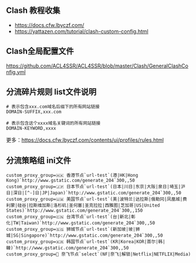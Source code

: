 ## Clash 教程收集
- https://docs.cfw.lbyczf.com/
- https://yattazen.com/tutorial/clash-custom-config.html

## Clash全局配置文件

https://github.com/ACL4SSR/ACL4SSR/blob/master/Clash/GeneralClashConfig.yml


## 分流碎片规则 list文件说明

```
# 表示包含xxx.com域名后缀下的所有网站链接
DOMAIN-SUFFIX,xxx.com

# 表示包含这个xxxx域名关键词的所有网站链接
DOMAIN-KEYWORD,xxxx
```

更多：https://docs.cfw.lbyczf.com/contents/ui/profiles/rules.html


## 分流策略组 ini文件

```
custom_proxy_group=🇭🇰 香港节点`url-test`(港|HK|Hong Kong)`http://www.gstatic.com/generate_204`300,,50
custom_proxy_group=🇯🇵 日本节点`url-test`(日本|川日|东京|大阪|泉日|埼玉|沪日|深日|[^-]日|JP|Japan)`http://www.gstatic.com/generate_204`300,,50
custom_proxy_group=🇺🇲 美国节点`url-test`(美|波特兰|达拉斯|俄勒冈|凤凰城|费利蒙|硅谷|拉斯维加斯|洛杉矶|圣何塞|圣克拉拉|西雅图|芝加哥|US|United States)`http://www.gstatic.com/generate_204`300,,150
custom_proxy_group=🇨🇳 台湾节点`url-test`(台|新北|彰化|TW|Taiwan)`http://www.gstatic.com/generate_204`300,,50
custom_proxy_group=🇸🇬 狮城节点`url-test`(新加坡|坡|狮城|SG|Singapore)`http://www.gstatic.com/generate_204`300,,50
custom_proxy_group=🇰🇷 韩国节点`url-test`(KR|Korea|KOR|首尔|韩|韓)`http://www.gstatic.com/generate_204`300,,50
custom_proxy_group=🎥 奈飞节点`select`(NF|奈飞|解锁|Netflix|NETFLIX|Media)
```